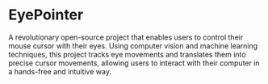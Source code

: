 # EyePointer
A revolutionary open-source project that enables users to control their mouse cursor with their eyes. Using computer vision and machine learning techniques, this project tracks eye movements and translates them into precise cursor movements, allowing users to interact with their computer in a hands-free and intuitive way.
